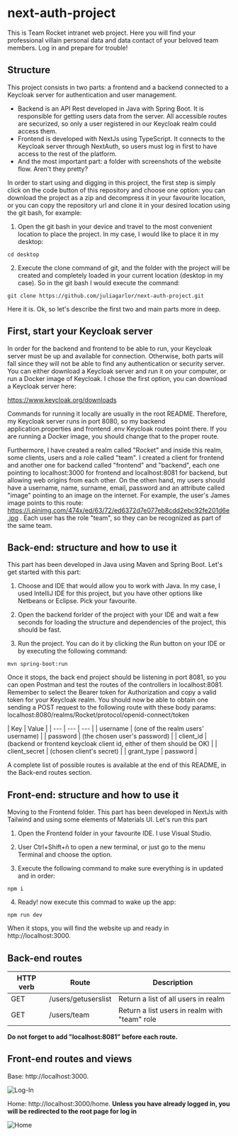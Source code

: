 # next-auth-project

This is Team Rocket intranet web project. Here you will find your professional villain personal data and data contact of your beloved team members. Log in and prepare for trouble!

## Structure

This project consists in two parts: a frontend and a backend connected to a Keycloak server for authentication and user management. 

- Backend is an API Rest developed in Java with Spring Boot. It is responsible for getting users data from the server. All accessible routes are securized, so only a user registered in our Keycloak realm could access them.
- Frontend is developed with NextJs using TypeScript. It connects to the Keycloak server through NextAuth, so users must log in first to have access to the rest of the platform.
- And the most important part: a folder with screenshots of the website flow. Aren't they pretty?

In order to start using and digging in this project, the first step is simply click on the code button of this repository and choose one option: you can download the project as a zip and decompress it in your favourite location, or you can copy the repository url and clone it in your desired location using the git bash, for example:

1. Open the git bash in your device and travel to the most convenient location to place the project. In my case, I would like to place it in my desktop:

```
cd desktop
```

2. Execute the clone command of git, and the folder with the project will be created and completely loaded in your current location (desktop in my case). So in the git bash I would execute the command:

```
git clone https://github.com/juliagarlor/next-auth-project.git
```

Here it is. Ok, so let's describe the first two and main parts more in deep.

## First, start your Keycloak server

In order for the backend and frontend to be able to run, your Keycloak server must be up and available for connection. Otherwise, both parts will fall since they will not be able to find any authentication or security server. You can either download a Keycloak server and run it on your computer, or run a Docker image of Keycloak. I chose the first option, you can download a Keycloak server here:

https://www.keycloak.org/downloads

Commands for running it locally are usually in the root README. Therefore, my Keycloak server runs in port 8080, so my backend application.properties and frontend .env Keycloak routes point there. If you are running a Docker image, you should change that to the proper route. 

Furthermore, I have created a realm called "Rocket" and inside this realm, some clients, users and a role called "team". I created a client for frontend and another one for backend called "frontend" and "backend", each one pointing to localhost:3000 for frontend and localhost:8081 for backend, but allowing web origins from each other. On the othen hand, my users should have a username, name, surname, email, password and an attribute called "image" pointing to an image on the internet. For example, the user's James image points to this route: https://i.pinimg.com/474x/ed/63/72/ed6372d7e077eb8cdd2ebc92fe201d6e.jpg . Each user has the role "team", so they can be recognized as part of the same team. 

## Back-end: structure and how to use it

This part has been developed in Java using Maven and Spring Boot. Let's get started with this part:

1. Choose and IDE that would allow you to work with Java. In my case, I used IntelliJ IDE for this project, but you have other options like Netbeans or Eclipse. Pick your favourite.

2. Open the backend forlder of the project with your IDE and wait a few seconds for loading the structure and dependencies of the project, this should be fast.

5. Run the project. You can do it by clicking the Run button on your IDE or by executing the following command: 

```
mvn spring-boot:run
```

Once it stops, the back end project should be listening in port 8081, so you can open Postman and test the routes of the controllers in localhost:8081. Remember to select the Bearer token for Authorization and copy a valid token for your Keycloak realm. You should now be able to obtain one sending a POST request to the following route with these body params: localhost:8080/realms/Rocket/protocol/openid-connect/token

| Key | Value |
| --- | --- | --- |
| username | (one of the realm users' username) |
| password | (the chosen user's password) |
| client_id | (backend or frontend keycloak client id, either of them should be OK) |
| client_secret | (chosen client's secret) |
| grant_type | password |


A complete list of possible routes is available at the end of this README, in the Back-end routes section.

## Front-end: structure and how to use it

Moving to the Frontend folder. This part has been developed in NextJs with Tailwind and using some elements of Materials UI. Let's run this part

1. Open the Frontend folder in your favourite IDE. I use Visual Studio.

2. User Ctrl+Shift+ñ to open a new terminal, or just go to the menu Terminal and choose the option.

3. Execute the following command to make sure everything is in updated and in order:

```
npm i
```

4. Ready! now execute this commad to wake up the app:

```
npm run dev
```

When it stops, you will find the website up and ready in http://localhost:3000.


## Back-end routes

| HTTP verb | Route | Description |
| --- | --- | --- |
| GET | /users/getuserslist | Return a list of all users in realm |
| GET | /users/team | Return a list users in realm with "team" role |

**Do not forget to add "localhost:8081" before each route.**

## Front-end routes and views

Base: http://localhost:3000.

![Log-In](screenshots/home-day.JPG)

Home: http://localhost:3000/home. **Unless you have already logged in, you will be redirected to the root page for log in**

![Home](screenshots/pokedex.JPG)
